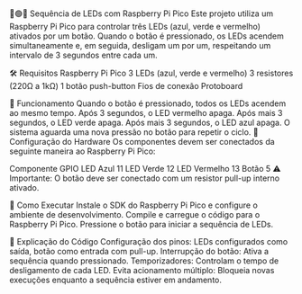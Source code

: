 🔵🟢🔴 Sequência de LEDs com Raspberry Pi Pico
Este projeto utiliza um Raspberry Pi Pico para controlar três LEDs (azul, verde e vermelho) ativados por um botão. Quando o botão é pressionado, os LEDs acendem simultaneamente e, em seguida, desligam um por um, respeitando um intervalo de 3 segundos entre cada um.

🛠️ Requisitos
Raspberry Pi Pico
3 LEDs (azul, verde e vermelho)
3 resistores (220Ω a 1kΩ)
1 botão push-button
Fios de conexão
Protoboard

📌 Funcionamento
Quando o botão é pressionado, todos os LEDs acendem ao mesmo tempo.
Após 3 segundos, o LED vermelho apaga.
Após mais 3 segundos, o LED verde apaga.
Após mais 3 segundos, o LED azul apaga.
O sistema aguarda uma nova pressão no botão para repetir o ciclo.
🔧 Configuração do Hardware
Os componentes devem ser conectados da seguinte maneira ao Raspberry Pi Pico:

Componente	GPIO
LED Azul	11
LED Verde	12
LED Vermelho	13
Botão	5
⚠️ Importante: O botão deve ser conectado com um resistor pull-up interno ativado.

🚀 Como Executar
Instale o SDK do Raspberry Pi Pico e configure o ambiente de desenvolvimento.
Compile e carregue o código para o Raspberry Pi Pico.
Pressione o botão para iniciar a sequência de LEDs.

📝 Explicação do Código
Configuração dos pinos: LEDs configurados como saída, botão como entrada com pull-up.
Interrupção do botão: Ativa a sequência quando pressionado.
Temporizadores: Controlam o tempo de desligamento de cada LED.
Evita acionamento múltiplo: Bloqueia novas execuções enquanto a sequência estiver em andamento.